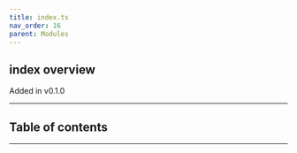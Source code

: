 ```yaml
---
title: index.ts
nav_order: 16
parent: Modules
---
```


## index overview

Added in v0.1.0

---

<h2 class="text-delta">Table of contents</h2>

---
